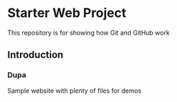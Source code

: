 # Starter Web Project

This repository is for showing how Git and GitHub work

## Introduction

### Dupa

Sample website with plenty of files for demos
